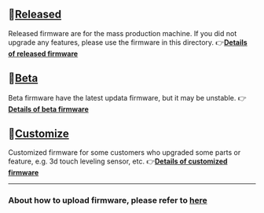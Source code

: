 ## :file_folder:[Released](./released/)
Released firmware are for the mass production machine. If you did not upgrade any features, please use the firmware in this directory. 
:point_right:[**Details of released firmware**](./released/readme.md)
 
## :file_folder:[Beta](./beta/)
Beta firmware have the latest updata firmware, but it may be unstable.
:point_right:[**Details of beta firmware**](./beta/readme.md)

## :file_folder:[Customize](./customized/)
Customized firmware for some customers who upgraded some parts or feature, e.g. 3d touch leveling sensor, etc.
:point_right:[**Details of customized firmware**](./customized/readme.md)

----
### About how to upload firmware, please refer to [here]()

